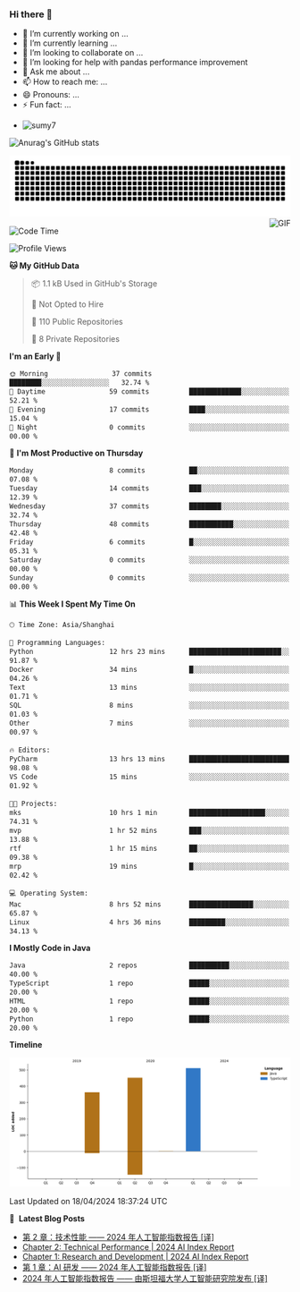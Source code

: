 ### Hi there 👋
<!--
**alloevil/alloevil** is a ✨ _special_ ✨ repository because its `README.md` (this file) appears on your GitHub profile.

Here are some ideas to get you started:

- 🔭 I’m currently working on ...
- 🌱 I’m currently learning ...
- 👯 I’m looking to collaborate on ...
- 🤔 I’m looking for help with ...
- 💬 Ask me about ...
- 📫 How to reach me: ...
- 😄 Pronouns: ...
- ⚡ Fun fact: ...
-->

- 🔭 I’m currently working on ...
- 🌱 I’m currently learning ...
- 👯 I’m looking to collaborate on ...
- 🤔 I’m looking for help with pandas performance improvement
- 💬 Ask me about ...
- 📫 How to reach me: ...
- 😄 Pronouns: ...
- ⚡ Fun fact: ...
  
+ ![sumy7](https://komarev.com/ghpvc/?username=alloevil)

![Anurag's GitHub stats](https://github-readme-stats.vercel.app/api?username=alloevil&show_icons=true&bg_color=00000000)

<picture align="center">
  <source media="(prefers-color-scheme: dark)" srcset="https://github.com/alloevil/alloevil/blob/output/github-contribution-grid-snake.svg">
  <source media="(prefers-color-scheme: dark)" srcset="https://github.com/alloevil/alloevil/blob/output/github-contribution-grid-snake.svg">
  <img alt="github contribution grid snake animation" src="https://github.com/alloevil/alloevil/blob/output/github-contribution-grid-snake.svg">
</picture>

<img align="right" alt="GIF" src="https://raw.githubusercontent.com/JoeyBling/JoeyBling/master/pic/pusheencode.gif" />

<!--START_SECTION:waka-->
![Code Time](http://img.shields.io/badge/Code%20Time-2%2C189%20hrs%2010%20mins-blue)

![Profile Views](http://img.shields.io/badge/Profile%20Views-0-blue)

**🐱 My GitHub Data** 

> 📦 1.1 kB Used in GitHub's Storage 
 > 
> 🚫 Not Opted to Hire
 > 
> 📜 110 Public Repositories 
 > 
> 🔑 8 Private Repositories 
 > 
**I'm an Early 🐤** 

```text
🌞 Morning                37 commits          ████████░░░░░░░░░░░░░░░░░   32.74 % 
🌆 Daytime                59 commits          █████████████░░░░░░░░░░░░   52.21 % 
🌃 Evening                17 commits          ████░░░░░░░░░░░░░░░░░░░░░   15.04 % 
🌙 Night                  0 commits           ░░░░░░░░░░░░░░░░░░░░░░░░░   00.00 % 
```
📅 **I'm Most Productive on Thursday** 

```text
Monday                   8 commits           ██░░░░░░░░░░░░░░░░░░░░░░░   07.08 % 
Tuesday                  14 commits          ███░░░░░░░░░░░░░░░░░░░░░░   12.39 % 
Wednesday                37 commits          ████████░░░░░░░░░░░░░░░░░   32.74 % 
Thursday                 48 commits          ███████████░░░░░░░░░░░░░░   42.48 % 
Friday                   6 commits           █░░░░░░░░░░░░░░░░░░░░░░░░   05.31 % 
Saturday                 0 commits           ░░░░░░░░░░░░░░░░░░░░░░░░░   00.00 % 
Sunday                   0 commits           ░░░░░░░░░░░░░░░░░░░░░░░░░   00.00 % 
```


📊 **This Week I Spent My Time On** 

```text
🕑︎ Time Zone: Asia/Shanghai

💬 Programming Languages: 
Python                   12 hrs 23 mins      ███████████████████████░░   91.87 % 
Docker                   34 mins             █░░░░░░░░░░░░░░░░░░░░░░░░   04.26 % 
Text                     13 mins             ░░░░░░░░░░░░░░░░░░░░░░░░░   01.71 % 
SQL                      8 mins              ░░░░░░░░░░░░░░░░░░░░░░░░░   01.03 % 
Other                    7 mins              ░░░░░░░░░░░░░░░░░░░░░░░░░   00.97 % 

🔥 Editors: 
PyCharm                  13 hrs 13 mins      █████████████████████████   98.08 % 
VS Code                  15 mins             ░░░░░░░░░░░░░░░░░░░░░░░░░   01.92 % 

🐱‍💻 Projects: 
mks                      10 hrs 1 min        ███████████████████░░░░░░   74.31 % 
mvp                      1 hr 52 mins        ███░░░░░░░░░░░░░░░░░░░░░░   13.88 % 
rtf                      1 hr 15 mins        ██░░░░░░░░░░░░░░░░░░░░░░░   09.38 % 
mrp                      19 mins             █░░░░░░░░░░░░░░░░░░░░░░░░   02.42 % 

💻 Operating System: 
Mac                      8 hrs 52 mins       ████████████████░░░░░░░░░   65.87 % 
Linux                    4 hrs 36 mins       █████████░░░░░░░░░░░░░░░░   34.13 % 
```

**I Mostly Code in Java** 

```text
Java                     2 repos             ██████████░░░░░░░░░░░░░░░   40.00 % 
TypeScript               1 repo              █████░░░░░░░░░░░░░░░░░░░░   20.00 % 
HTML                     1 repo              █████░░░░░░░░░░░░░░░░░░░░   20.00 % 
Python                   1 repo              █████░░░░░░░░░░░░░░░░░░░░   20.00 % 
```



**Timeline**

![Lines of Code chart](https://raw.githubusercontent.com/alloevil/alloevil/main/assets/bar_graph.png)


 Last Updated on 18/04/2024 18:37:24 UTC
<!--END_SECTION:waka-->

📕 &nbsp;**Latest Blog Posts**
<!-- BLOG-POST-LIST:START -->
- [第 2 章：技术性能 —— 2024 年人工智能指数报告 [译]](https://baoyu.io/translations/ai-reports/stanford-hai-ai-index-report-2024-chapter2)
- [Chapter 2: Technical Performance | 2024 AI Index Report](https://baoyu.io/translations/ai-reports/stanford-hai-ai-index-report-2024-chapter2-en)
- [Chapter 1: Research and Development | 2024 AI Index Report](https://baoyu.io/translations/ai-reports/stanford-hai-ai-index-report-2024-chapter1-en)
- [第 1 章：AI 研发 —— 2024 年人工智能指数报告 [译]](https://baoyu.io/translations/ai-reports/stanford-hai-ai-index-report-2024-chapter1)
- [2024 年人工智能指数报告 —— 由斯坦福大学人工智能研究院发布 [译]](https://baoyu.io/translations/ai-reports/stanford-hai-ai-index-report-2024)
<!-- BLOG-POST-LIST:END -->
